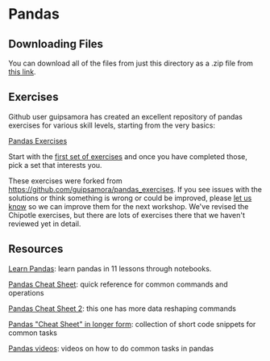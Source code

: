 # Pandas

## Downloading Files

You can download all of the files from just this directory as a .zip file from [this link](https://minhaskamal.github.io/DownGit/#/home?url=https://github.com/nuitrcs/pythonworkshops/tree/master/dataanalysis/pandas).

## Exercises

Github user guipsamora has created an excellent repository of pandas exercises for various skill levels, starting from the very basics:

[Pandas Exercises](https://github.com/nuitrcs/pandas_exercises)

Start with the [first set of exercises](https://github.com/nuitrcs/pandas_exercises/tree/master/01_Getting_%26_Knowing_Your_Data/Chipotle) and once you have completed those, pick a set that interests you.  

These exercises were forked from https://github.com/guipsamora/pandas_exercises.  If you see issues with the solutions or think something is wrong or could be improved, please [let us know](mailto:m-rich@northwestern.edu) so we can improve them for the next workshop.  We've revised the Chipotle exercises, but there are lots of exercises there that we haven't reviewed yet in detail.


## Resources

[Learn Pandas](https://bitbucket.org/hrojas/learn-pandas): learn pandas in 11 lessons through notebooks.  

[Pandas Cheat Sheet](https://s3.amazonaws.com/assets.datacamp.com/blog_assets/PandasPythonForDataScience.pdf): quick reference for common commands and operations

[Pandas Cheat Sheet 2](https://s3.amazonaws.com/assets.datacamp.com/blog_assets/Python_Pandas_Cheat_Sheet_2.pdf): this one has more data reshaping commands

[Pandas "Cheat Sheet" in longer form](http://nbviewer.jupyter.org/github/pybokeh/ipython_notebooks/blob/master/pandas/PandasCheatSheet.ipynb): collection of short code snippets for common tasks

[Pandas videos](https://github.com/justmarkham/pandas-videos): videos on how to do common tasks in pandas